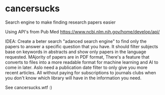 # cancersucks
Search engine to make finding research papers easier 

Using API's from Pub Med https://www.ncbi.nlm.nih.gov/home/develop/api/

IDEA: Create a beter search "adanced search engine" to find only the papers to answer a specific question that you have. It should filter subjects base on keywords in abstracts and show only papers in the language requested. MAjority of papers are in PDF format, There's a feature that converts to files into a more readable format for machine learning and AI to come in later. Aslo need a publication date filter to only give you more recent articles. All without paying for subscriptions to journals clubs when you don't know which library will have in the information you need. 

See cancersucks.wtf :)

